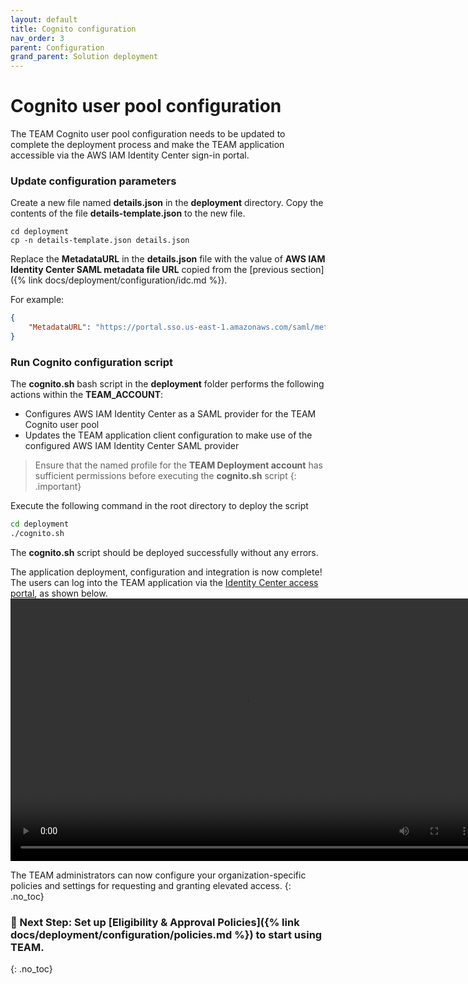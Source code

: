```yaml
---
layout: default
title: Cognito configuration
nav_order: 3
parent: Configuration
grand_parent: Solution deployment
---
```


# Cognito user pool configuration

The TEAM Cognito user pool configuration needs to be updated to complete the deployment process and make the TEAM application accessible via the AWS IAM Identity Center sign-in portal.

### Update configuration parameters

Create a new file named **details.json** in the **deployment** directory. Copy the contents of the file **details-template.json** to the new file. 

```
cd deployment
cp -n details-template.json details.json
```

Replace the **MetadataURL** in the **details.json** file with the value of **AWS IAM Identity Center SAML metadata file URL** copied from the [previous section]({% link docs/deployment/configuration/idc.md %}).

For example:

```json
{
    "MetadataURL": "https://portal.sso.us-east-1.amazonaws.com/saml/metadata/ODQzNTUxMTgwNTcyX2lucy04NGM3MThiMzkyY2Y2YTM1"
}
```

### Run Cognito configuration script
The **cognito.sh** bash script in the **deployment** folder performs the following actions within the **TEAM_ACCOUNT**:

- Configures AWS IAM Identity Center as a SAML provider for the TEAM Cognito user pool
- Updates the TEAM application client configuration to make use of the configured AWS IAM Identity Center SAML provider

> Ensure that the named profile for the **TEAM Deployment account** has sufficient permissions before executing the **cognito.sh** script
{: .important}

Execute the following command in the root directory to deploy the script

```sh
cd deployment
./cognito.sh
```
The **cognito.sh** script should be deployed successfully without any errors.

The application deployment, configuration and integration is now complete! The users can log into the TEAM application via the [Identity Center access portal](https://docs.aws.amazon.com/singlesignon/latest/userguide/using-the-portal.html), as shown below. 
<video width="750" height="420" frameborder="0" allowfullscreen controls>
<source src="https://d3f99z5n3ls8r1.cloudfront.net/videos/deployment/finished_config.mov" type="video/mp4">
</video>

The TEAM administrators can now configure your organization-specific policies and settings for requesting and granting elevated access.
{: .no_toc}
### 🚀 Next Step: Set up [Eligibility & Approval Policies]({% link docs/deployment/configuration/policies.md %}) to start using TEAM.
{: .no_toc}
